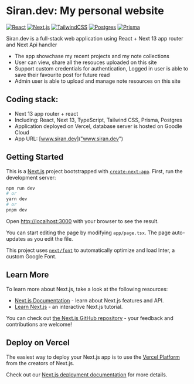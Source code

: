 # Siran.dev: My personal website
[![React](https://img.shields.io/badge/React-%2361DAFB.svg?&style=for-the-badge&logo=React&logoColor=white)]()
[![Next.js](https://img.shields.io/badge/next.js-%23663399.svg?&style=for-the-badge&logo=Next.js&logoColor=white)]()
[![TailwindCSS](https://img.shields.io/badge/TailwindCSS-%23339933.svg?&style=for-the-badge&logo=TailwindCSS&logoColor=white)]()
[![Postgres](https://img.shields.io/badge/Postgres-%23000000.svg?&style=for-the-badge&logo=Postgres&logoColor=white)]()
[![Prisma](https://img.shields.io/badge/Prisma-%2347A248.svg?&style=for-the-badge&logo=Prisma&logoColor=white)]()


Siran.dev is a full-stack web application using React + Next 13 app router and Next Api handler

- The app showchase my recent projects and my note collections
- User can view, share all the resouces uploaded on this site
- Support custom credentials for authentication, Logged in user is able to save their favourite post for future read  
- Admin user is able to upload and manage note resources on this site


## Coding stack:
- Next 13 app router + react
- Including: React, Next 13, TypeScript, Tailwind CSS, Prisma, Postgres
- Application deployed on Vercel, database server is hosted on Goodle Cloud
- App URL: [www.siran.dev]("www.siran.dev")



## Getting Started
This is a [Next.js](https://nextjs.org/) project bootstrapped with [`create-next-app`](https://github.com/vercel/next.js/tree/canary/packages/create-next-app).
First, run the development server:

```bash
npm run dev
# or
yarn dev
# or
pnpm dev
```

Open [http://localhost:3000](http://localhost:3000) with your browser to see the result.

You can start editing the page by modifying `app/page.tsx`. The page auto-updates as you edit the file.

This project uses [`next/font`](https://nextjs.org/docs/basic-features/font-optimization) to automatically optimize and load Inter, a custom Google Font.

## Learn More

To learn more about Next.js, take a look at the following resources:

- [Next.js Documentation](https://nextjs.org/docs) - learn about Next.js features and API.
- [Learn Next.js](https://nextjs.org/learn) - an interactive Next.js tutorial.

You can check out [the Next.js GitHub repository](https://github.com/vercel/next.js/) - your feedback and contributions are welcome!

## Deploy on Vercel

The easiest way to deploy your Next.js app is to use the [Vercel Platform](https://vercel.com/new?utm_medium=default-template&filter=next.js&utm_source=create-next-app&utm_campaign=create-next-app-readme) from the creators of Next.js.

Check out our [Next.js deployment documentation](https://nextjs.org/docs/deployment) for more details.
